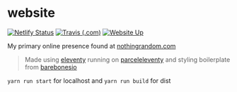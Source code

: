 # website

[![Netlify Status](https://img.shields.io/endpoint.svg?url=https%3A%2F%2Fdeveloper.oswaldlabs.com%2Fnetlify-status%2Fa6a273ca-c962-40aa-8c1a-1baf8a26dfc8&style=for-the-badge&logo=netlify)](https://app.netlify.com/sites/nothingrandom/deploys)
[![Travis (.com)](https://img.shields.io/travis/com/nothingrandom/website.svg?logo=travis&style=for-the-badge)](https://travis-ci.com/nothingrandom/website)
[![Website Up](https://img.shields.io/website/https/nothingrandom.com.svg?down_color=red&down_message=down&label=https%20check&style=for-the-badge&up_color=limegreen&up_message=up)](https://nothingrandom.com)


My primary online presence found at [nothingrandom.com](https://nothingrandom.com)

> Made using [eleventy](https://www.11ty.io/) running on [parceleleventy](https://github.com/chrisdmacrae/parceleventy/) and styling boilerplate from [barebonesio](https://github.com/nothingrandom/barebonesio)

`yarn run start` for localhost and `yarn run build` for dist
